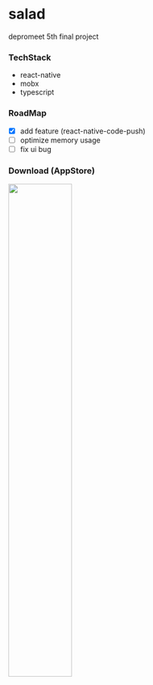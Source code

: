 # salad

depromeet 5th final project

### TechStack

- react-native
- mobx
- typescript

### RoadMap
- [x] add feature (react-native-code-push)
- [ ] optimize memory usage
- [ ] fix ui bug

### Download (AppStore)

[<img src="https://vignette.wikia.nocookie.net/call-of-mini-infinity/images/6/64/Ec6a786d_available-on-iphone-app-store-logo.png/revision/latest?cb=20150705143812" width="50%" height="50%">](https://itunes.apple.com/app/id1448264553)

